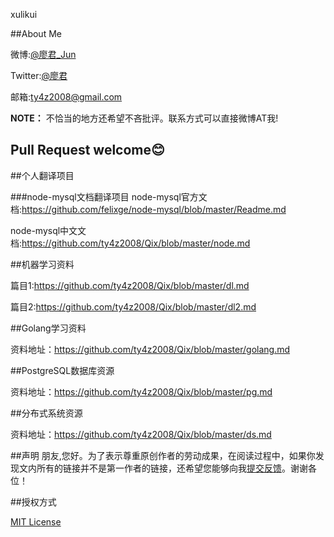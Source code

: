 xulikui

##About Me

微博:[@廖君_Jun](http://weibo.com/ty4z2008)

Twitter:[@廖君](https://twitter.com/ty4z2008)

邮箱:ty4z2008@gmail.com


**NOTE：** 不恰当的地方还希望不吝批评。联系方式可以直接微博AT我!

## Pull Request welcome:blush:

##个人翻译项目

###node-mysql文档翻译项目
node-mysql官方文档:https://github.com/felixge/node-mysql/blob/master/Readme.md

node-mysql中文文档:https://github.com/ty4z2008/Qix/blob/master/node.md

##机器学习资料

篇目1:https://github.com/ty4z2008/Qix/blob/master/dl.md

篇目2:https://github.com/ty4z2008/Qix/blob/master/dl2.md

##Golang学习资料

资料地址：https://github.com/ty4z2008/Qix/blob/master/golang.md


##PostgreSQL数据库资源

资料地址：https://github.com/ty4z2008/Qix/blob/master/pg.md

##分布式系统资源

资料地址：https://github.com/ty4z2008/Qix/blob/master/ds.md

##声明
朋友,您好。为了表示尊重原创作者的劳动成果，在阅读过程中，如果你发现文内所有的链接并不是第一作者的链接，还希望您能够向我[提交反馈](https://github.com/ty4z2008/Qix/issues)。谢谢各位！

##授权方式

[MIT License](https://github.com/ty4z2008/Qix/blob/master/License.md)
